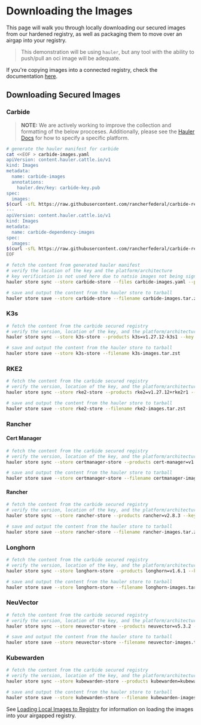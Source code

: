 # Downloading the Images

This page will walk you through locally downloading our secured images from our hardened registry, as well as packaging them to move over an airgap into your registry.

> This demonstration will be using `hauler`, but any tool with the ability to push/pull an oci image will be adequate.

If you're copying images into a connected registry, check the documentation [here](copying-images.md).

## Downloading Secured Images

### Carbide

> **NOTE:** We are actively working to improve the collection and formatting of the below procceses. Additionally, please see the [Hauler Docs](https://docs.hauler.dev/docs/hauler-usage/store/add/image) for how to specify a specific platform.

```bash
# generate the hauler manifest for carbide
cat <<EOF > carbide-images.yaml
apiVersion: content.hauler.cattle.io/v1
kind: Images
metadata:
  name: carbide-images
  annotations:
    hauler.dev/key: carbide-key.pub
spec:
  images:
$(curl -sfL https://raw.githubusercontent.com/rancherfederal/carbide-releases/main/carbide-images.txt | sed '/nats/d' | sed 's/^/    - name: /')
---
apiVersion: content.hauler.cattle.io/v1
kind: Images
metadata:
  name: carbide-dependency-images
spec:
  images:
$(curl -sfL https://raw.githubusercontent.com/rancherfederal/carbide-releases/main/carbide-images.txt | sed '/rgcr/d' | sed 's/^/    - name: /')
EOF

# fetch the content from generated hauler manifest
# verify the location of the key and the platform/architecture
# key verification is not used here due to natsio images not being signed
hauler store sync --store carbide-store --files carbide-images.yaml --platform <platform/arch>

# save and output the content from the hauler store to tarball
hauler store save --store carbide-store --filename carbide-images.tar.zst
```

### K3s

```bash
# fetch the content from the carbide secured registry
# verify the version, location of the key, and the platform/architecture
hauler store sync --store k3s-store --products k3s=v1.27.12-k3s1 --key carbide-key.pub --platform <platform/arch>

# save and output the content from the hauler store to tarball
hauler store save --store k3s-store --filename k3s-images.tar.zst
```

### RKE2

```bash
# fetch the content from the carbide secured registry
# verify the version, location of the key, and the platform/architecture
hauler store sync --store rke2-store --products rke2=v1.27.12+rke2r1 --key carbide-key.pub --platform <platform/arch>

# save and output the content from the hauler store to tarball
hauler store save --store rke2-store --filename rke2-images.tar.zst
```

### Rancher

#### Cert Manager

```bash
# fetch the content from the carbide secured registry
# verify the version, location of the key, and the platform/architecture
hauler store sync --store certmanager-store --products cert-manager=v1.14.4 --key carbide-key.pub --platform <platform/arch>

# save and output the content from the hauler store to tarball
hauler store save --store certmanager-store --filename certmanager-images.tar.zst
```

#### Rancher

```bash
# fetch the content from the carbide secured registry
# verify the version, location of the key, and the platform/architecture
hauler store sync --store rancher-store --products rancher=v2.8.3 --key carbide-key.pub --platform <platform/arch>

# save and output the content from the hauler store to tarball
hauler store save --store rancher-store --filename rancher-images.tar.zst
```

### Longhorn

```bash
# fetch the content from the carbide secured registry
# verify the version, location of the key, and the platform/architecture
hauler store sync --store longhorn-store --products longhorn=v1.6.1 --key carbide-key.pub --platform <platform/arch>

# save and output the content from the hauler store to tarball
hauler store save --store longhorn-store --filename longhorn-images.tar.zst
```

### NeuVector

```bash
# fetch the content from the carbide secured registry
# verify the version, location of the key, and the platform/architecture
hauler store sync --store neuvector-store --products neuvector=v5.3.2 --key carbide-key.pub --platform <platform/arch>

# save and output the content from the hauler store to tarball
hauler store save --store neuvector-store --filename neuvector-images.tar.zst
```

### Kubewarden

```bash
# fetch the content from the carbide secured registry
# verify the version, location of the key, and the platform/architecture
hauler store sync --store kubewarden-store --products kubewarden=kubewarden-controller-2.0.11 --key carbide-key.pub --platform <platform/arch>

# save and output the content from the hauler store to tarball
hauler store save --store kubewarden-store --filename kubewarden-images.tar.zst
```

See [Loading Local Images to Registry](loading-images.md) for information on loading the images into your airgapped registry.
